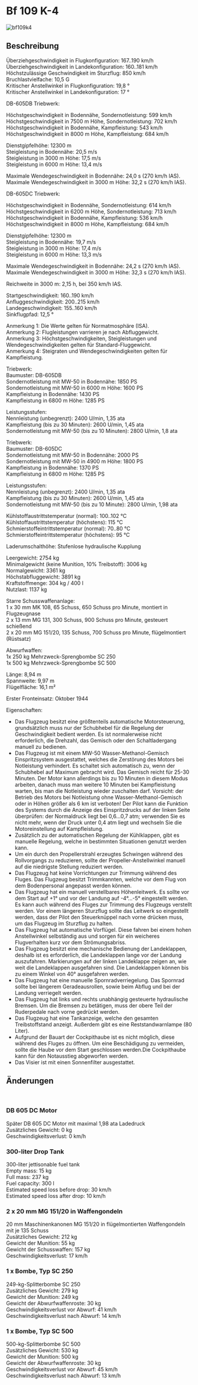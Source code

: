 # Bf 109 K-4  
  
![bf109k4](../images/bf109k4.png)  
  
## Beschreibung  
  
Überziehgeschwindigkeit in Flugkonfiguration: 167..190 km/h  
Überziehgeschwindigkeit in Landekonfiguration: 160..181 km/h  
Höchstzulässige Geschwindigkeit im Sturzflug: 850 km/h  
Bruchlastvielfache: 10,5 G  
Kritischer Anstellwinkel in Flugkonfiguration: 19,8 °  
Kritischer Anstellwinkel in Landekonfiguration: 17 °  
  
DB-605DB Triebwerk:  
  
Höchstgeschwindigkeit in Bodennähe, Sondernotleistung: 599 km/h  
Höchstgeschwindigkeit in 7500 m Höhe, Sondernotleistung: 702 km/h  
Höchstgeschwindigkeit in Bodennähe, Kampfleistung: 543 km/h  
Höchstgeschwindigkeit in 8000 m Höhe, Kampfleistung: 684 km/h  
  
Dienstgipfelhöhe: 12300 m  
Steigleistung in Bodennähe: 20,5 m/s  
Steigleistung in 3000 m Höhe: 17,5 m/s  
Steigleistung in 6000 m Höhe: 13,4 m/s  
  
Maximale Wendegeschwindigkeit in Bodennähe: 24,0 s (270 km/h IAS).  
Maximale Wendegeschwindigkeit in 3000 m Höhe: 32,2 s (270 km/h IAS).  
  
DB-605DC Triebwerk:  
  
Höchstgeschwindigkeit in Bodennähe, Sondernotleistung: 614 km/h  
Höchstgeschwindigkeit in 6200 m Höhe, Sondernotleistung: 713 km/h  
Höchstgeschwindigkeit in Bodennähe, Kampfleistung: 536 km/h  
Höchstgeschwindigkeit in 8000 m Höhe, Kampfleistung: 684 km/h  
  
Dienstgipfelhöhe: 12300 m  
Steigleistung in Bodennähe: 19,7 m/s  
Steigleistung in 3000 m Höhe: 17,4 m/s  
Steigleistung in 6000 m Höhe: 13,3 m/s  
  
Maximale Wendegeschwindigkeit in Bodennähe: 24,2 s (270 km/h IAS).  
Maximale Wendegeschwindigkeit in 3000 m Höhe: 32,3 s (270 km/h IAS).  
  
Reichweite in 3000 m: 2,15 h, bei 350 km/h IAS.  
  
Startgeschwindigkeit: 160..190 km/h  
Anfluggeschwindigkeit: 200..215 km/h  
Landegeschwindigkeit: 155..160 km/h  
Sinkflugpfad: 12,5 °  
  
Anmerkung 1: Die Werte gelten für Normatmosphäre (ISA).  
Anmerkung 2: Flugleistungen varrieren je nach Abfluggewicht.  
Anmerkung 3: Höchstgeschwindigkeiten, Steigleistungen und Wendegeschwindigkeiten gelten für Standard-Fluggewicht.  
Anmerkung 4: Steigraten und Wendegeschwindigkeiten gelten für Kampfleistung.  
  
Triebwerk:  
Baumuster: DB-605DB  
Sondernotleistung mit MW-50 in Bodennähe: 1850 PS  
Sondernotleistung mit MW-50 in 6000 m Höhe: 1600 PS  
Kampfleistung in Bodennähe: 1430 PS  
Kampfleistung in 6800 m Höhe: 1285 PS  
  
Leistungsstufen:  
Nennleistung (unbegrenzt): 2400 U/min, 1,35 ata  
Kampfleistung (bis zu 30 Minuten): 2600 U/min, 1,45 ata  
Sondernotleistung mit MW-50 (bis zu 10 Minuten): 2800 U/min, 1,8 ata  
  
Triebwerk:  
Baumuster: DB-605DC  
Sondernotleistung mit MW-50 in Bodennähe: 2000 PS  
Sondernotleistung mit MW-50 in 4900 m Höhe: 1800 PS  
Kampfleistung in Bodennähe: 1370 PS  
Kampfleistung in 6800 m Höhe: 1285 PS  
  
Leistungsstufen:  
Nennleistung (unbegrenzt): 2400 U/min, 1,35 ata  
Kampfleistung (bis zu 30 Minuten): 2600 U/min, 1,45 ata  
Sondernotleistung mit MW-50 (bis zu 10 Minute): 2800 U/min, 1,98 ata  
  
Kühlstoffaustrittstemperatur (normal): 100..102 °C  
Kühlstoffaustrittstemperatur (höchstens): 115 °C  
Schmierstoffeintrittstemperatur (normal): 70..80 °C  
Schmierstoffeintrittstemperatur (höchstens): 95 °C  
  
Laderumschalthöhe: Stufenlose hydraulische Kupplung   
  
Leergewicht: 2754 kg  
Minimalgewicht (keine Munition, 10% Treibstoff): 3006 kg  
Normalgewicht: 3361 kg  
Höchstabfluggewicht: 3891 kg  
Kraftstoffmenge: 304 kg / 400 l  
Nutzlast: 1137 kg  
  
Starre Schusswaffenanlage:  
1 x 30 mm MK 108, 65 Schuss, 650 Schuss pro Minute, montiert in Flugzeugnase  
2 x 13 mm MG 131, 300 Schuss, 900 Schuss pro Minute, gesteuert schießend  
2 x 20 mm MG 151/20, 135 Schuss, 700 Schuss pro Minute, flügelmontiert (Rüstsatz)  
  
Abwurfwaffen:  
1x 250 kg Mehrzweck-Sprengbombe SC 250  
1x 500 kg Mehrzweck-Sprengbombe SC 500  
  
Länge: 8,94 m  
Spannweite: 9,97 m  
Flügelfläche: 16,1 m²  
  
Erster Fronteinsatz: Oktober 1944  
  
Eigenschaften:  
- Das Flugzeug besitzt eine größtenteils automatische Motorsteuerung, grundsätzlich muss nur der Schubhebel für die Regelung der Geschwindigkeit bedient werden. Es ist normalerweise nicht erforderlich, die Drehzahl, das Gemisch oder den Schaltladergang manuell zu bedienen.  
- Das Flugzeug ist mit einem MW-50 Wasser-Methanol-Gemisch Einspritzsystem ausgestattet, welches die Zerstörung des Motors bei Notleistung verhindert. Es schaltet sich automatisch zu, wenn der Schubhebel auf Maximum gebracht wird. Das Gemisch reicht für 25-30 Minuten. Der Motor kann allerdings bis zu 10 Minuten in diesem Modus arbeiten, danach muss man weitere 10 Minuten bei Kampfleistung warten, bis man die Notleistung wieder zuschalten darf. Vorsicht: der Betrieb des Motors bei Notleistung ohne Wasser-Methanol-Gemisch oder in Höhen größer als 6 km ist verboten! Der Pilot kann die Funktion des Systems durch die Anzeige des Einspritzdrucks auf der linken Seite überprüfen: der Normaldruck liegt bei 0,6...0,7 atm; verwenden Sie es nicht mehr, wenn der Druck unter 0,4 atm liegt und wechseln Sie die Motoreinstellung auf Kampfleistung.  
- Zusätzlich zu der automatischen Regelung der Kühlklappen, gibt es manuelle Regelung, welche in bestimmten Situationen genutzt werden kann.  
- Um ein durch den Propellerstrahl erzeugtes Schwingen während des Rollvorgangs zu reduzieren, sollte der Propeller-Anstellwinkel manuell auf die niedrigste Stellung reduziert werden.  
- Das Flugzeug hat keine Vorrichtungen zur Trimmung während des Fluges. Das Flugzeug besitzt Trimmkannten, welche vor dem Flug von dem Bodenpersonal angepasst werden können.  
- Das Flugzeug hat ein manuell verstellbares Höhenleitwerk. Es sollte vor dem Start auf +1° und vor der Landung auf -4°...-5° eingestellt werden. Es kann auch während des Fluges zur Trimmung des Flugzeugs verstellt werden. Vor einem längeren Sturzflug sollte das Leitwerk so eingestellt werden, dass der Pilot den Steuerknüppel nach vorne drücken muss, um das Flugzeug im Sturzflug zu halten.  
- Das Flugzeug hat automatische Vorflügel. Diese fahren bei einem hohen Anstellwinkel selbständig aus und sorgen für ein weicheres Flugverhalten kurz vor dem Strömungsabriss.  
- Das Flugzeug besitzt eine mechanische Bedienung der Landeklappen, deshalb ist es erforderlich, die Landeklappen lange vor der Landung auszufahren. Markierungen auf der linken Landeklappe zeigen an, wie weit die Landeklappen ausgefahren sind. Die Landeklappen können bis zu einem Winkel von 40° ausgefahren werden.  
- Das Flugzeug hat eine manuelle Spornradverriegelung. Das Spornrad sollte bei längerem Geradeausrollen, sowie beim Abflug und bei der Landung verriegelt werden.  
- Das Flugzeug hat links und rechts unabhängig gesteuerte hydraulische Bremsen. Um die Bremsen zu betätigen, muss der obere Teil der Ruderpedale nach vorne gedrückt werden.  
- Das Flugzeug hat eine Tankanzeige, welche den gesamten Treibstoffstand anzeigt. Außerdem gibt es eine Reststandwarnlampe (80 Liter).  
- Aufgrund der Bauart der Cockpithaube ist es nicht möglich, diese während des Fluges zu öffnen. Um eine Beschädigung zu vermeiden, sollte die Haube vor dem Start geschlossen werden.Die Cockpithaube kann für den Notausstieg abgeworfen werden.  
- Das Visier ist mit einen Sonnenfilter ausgestattet.  
  
## Änderungen  
  ﻿
  
### DB 605 DC Motor  
  
Später DB 605 DC Motor mit maximal 1,98 ata Ladedruck  
Zusätzliches Gewicht: 0 kg  
Geschwindigkeitsverlust: 0 km/h  ﻿
  
### 300-liter Drop Tank  
  
300-liter jettisonable fuel tank  
Empty mass: 15 kg  
Full mass: 237 kg  
Fuel capacity: 300 l  
Estimated speed loss before drop: 30 km/h  
Estimated speed loss after drop: 10 km/h  ﻿
  
### 2 x 20 mm MG 151/20 in Waffengondeln  
  
20 mm Maschinenkanonen MG 151/20 in flügelmontierten Waffengondeln mit je 135 Schuss  
Zusätzliches Gewicht: 212 kg  
Gewicht der Munition: 55 kg  
Gewicht der Schusswaffen: 157 kg  
Geschwindigkeitsverlust: 17 km/h  ﻿
  
### 1 x Bombe, Typ SC 250  
  
249-kg-Splitterbombe SC 250  
Zusätzliches Gewicht: 279 kg  
Gewicht der Munition: 249 kg  
Gewicht der Abwurfwaffenroste: 30 kg  
Geschwindigkeitsverlust vor Abwurf: 41 km/h  
Geschwindigkeitsverlust nach Abwurf: 14 km/h  ﻿
  
### 1 x Bombe, Typ SC 500  
  
500-kg-Splitterbombe SC 500  
Zusätzliches Gewicht: 530 kg  
Gewicht der Munition: 500 kg  
Gewicht der Abwurfwaffenroste: 30 kg  
Geschwindigkeitsverlust vor Abwurf: 45 km/h  
Geschwindigkeitsverlust nach Abwurf: 13 km/h  
